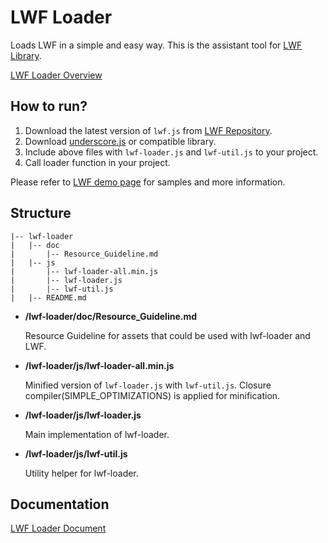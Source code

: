 LWF Loader
==========
Loads LWF in a simple and easy way.
This is the assistant tool for [LWF Library](https://github.com/gree/lwf).

[LWF Loader Overview](http://gree.github.io/lwf-loader/)


How to run?
------------
1. Download the latest version of `lwf.js` from [LWF Repository](https://github.com/gree/lwf).
2. Download [underscore.js](http://underscorejs.org/) or compatible library. 
3. Include above files with `lwf-loader.js` and `lwf-util.js` to your project. 
4. Call loader function in your project.

Please refer to [LWF demo page](http://gree.github.io/lwf-demo/) for samples and more information.


Structure
----------
```
|-- lwf-loader
|   |-- doc 
|       |-- Resource_Guideline.md
|   |-- js
|       |-- lwf-loader-all.min.js
|       |-- lwf-loader.js
|       |-- lwf-util.js
|   |-- README.md
```

* **/lwf-loader/doc/Resource_Guideline.md**

  Resource Guideline for assets that could be used with lwf-loader and LWF.


* **/lwf-loader/js/lwf-loader-all.min.js**

  Minified version of `lwf-loader.js` with `lwf-util.js`. Closure compiler(SIMPLE_OPTIMIZATIONS) is applied for minification.


* **/lwf-loader/js/lwf-loader.js**

  Main implementation of lwf-loader. 


* **/lwf-loader/js/lwf-util.js**

  Utility helper for lwf-loader. 


Documentation
--------------
[LWF Loader Document](http://gree.github.io/lwf-loader/lwfloader-doc/lwfloader.html)
